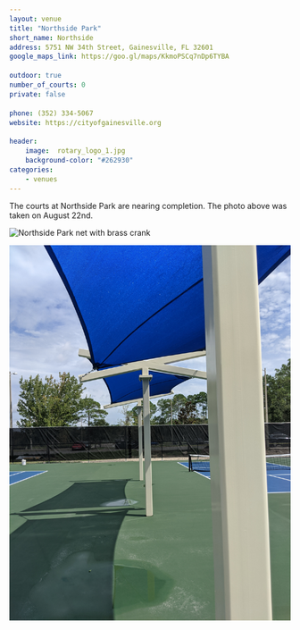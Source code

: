 ```yaml
---
layout: venue
title: "Northside Park"
short_name: Northside
address: 5751 NW 34th Street, Gainesville, FL 32601
google_maps_link: https://goo.gl/maps/KkmoPSCq7nDp6TYBA

outdoor: true
number_of_courts: 0
private: false

phone: (352) 334-5067
website: https://cityofgainesville.org

header:
    image:  rotary_logo_1.jpg
    background-color: "#262930"
categories:
    - venues
---
```

<!--more-->

The courts at Northside Park are nearing completion. The photo above was taken on August 22nd. 

![Northside Park net with brass crank](/images/northside-pb-20200814-brass-crank.jpg)

![Northside Park sun shade](/images/northside-pb-20200829-sun-shade.jpg)

